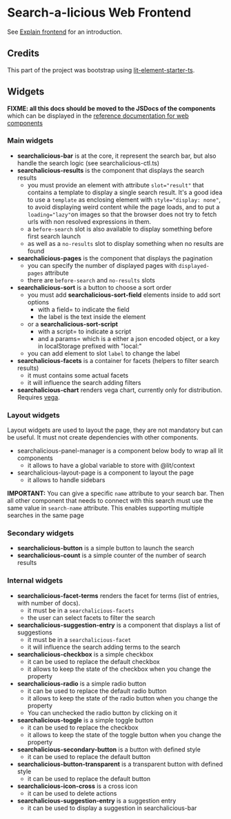 # Search-a-licious Web Frontend

See [Explain frontend](../docs/devs/explain-web-frontend.md) for an introduction.

## Credits

This part of the project was bootstrap using [lit-element-starter-ts](https://github.com/lit/lit-element-starter-ts/).


## Widgets

**FIXME: all this docs should be moved to the JSDocs of the components**
which can be displayed in the [reference documentation for web components](https://openfoodfacts.github.io/search-a-licious/users/ref-web-components/)

### Main widgets

* **searchalicious-bar** is at the core, it represent the search bar, but also handle the search logic (see searchalicious-ctl.ts)
* **searchalicious-results** is the component that displays the search results
  * you must provide an element with attribute `slot="result"` that contains a template to display a single search result.
    It's a good idea to use a `template` as enclosing element with `style="display: none"`,
    to avoid displaying weird content while the page loads,
    and to put a `loading="lazy"`on images so that
    the browser does not try to fetch urls with non resolved expressions in them.
  * a `before-search` slot is also available to display something before first search launch
  * as well as a `no-results` slot to display something when no results are found
* **searchalicious-pages** is the component that displays the pagination
  * you can specify the number of displayed pages with `displayed-pages` attribute
  * there are `before-search` and `no-results` slots
* **searchalicious-sort** is a button to choose a sort order
  * you must add **searchalicious-sort-field** elements inside to add sort options
    * with a field= to indicate the field
    * the label is the text inside the element
  * or a **searchalicious-sort-script**
    * with a script= to indicate a script
    * and a params= which is a either a json encoded object, 
      or a key in localStorage prefixed with "local:"
  * you can add element to slot `label` to change the label
* **searchalicious-facets** is a container for facets (helpers to filter search results)
  * it must contains some actual facets
  * it will influence the search adding filters
* **searchalicious-chart** renders vega chart, currently only for distribution. Requires [vega](https://vega.github.io/).

### Layout widgets
Layout widgets are used to layout the page, they are not mandatory but can be useful.
It must not create dependencies with other components.

* searchalicious-panel-manager is a component below body to wrap all lit components
  * it allows to have a global variable to store with @lit/context
* searchalicious-layout-page is a component to layout the page
  * it allows to handle sidebars

**IMPORTANT:**
You can give a specific `name` attribute to your search bar.
Then all other component that needs to connect with this search must use the same value in `search-name` attribute.
This enables supporting multiple searches in the same page


### Secondary widgets

* **searchalicious-button** is a simple button to launch the search
* **searchalicious-count** is a simple counter of the  number of search results


### Internal widgets
* **searchalicious-facet-terms** renders the facet for terms (list of entries, with number of docs).
  * it must be in a `searchalicious-facets`
  * the user can select facets to filter the search
* **searchalicious-suggestion-entry** is a component that displays a list of suggestions
  * it must be in a `searchalicious-facet`
  * it will influence the search adding terms to the search
* **searchalicious-checkbox** is a simple checkbox
  * it can be used to replace the default checkbox
  * it allows to keep the state of the checkbox when you change the property
* **searchalicious-radio** is a simple radio button
  * it can be used to replace the default radio button
  * it allows to keep the state of the radio button when you change the property
  * You can unchecked the radio button by clicking on it
* **searchalicious-toggle** is a simple toggle button
  * it can be used to replace the checkbox
  * it allows to keep the state of the toggle button when you change the property
* **searchalicious-secondary-button** is a button with defined style
  * it can be used to replace the default button
* **searchalicious-button-transparent** is a transparent button with defined style
  * it can be used to replace the default button
* **searchalicious-icon-cross** is a cross icon
    * it can be used to delete actions
* **searchalicious-suggestion-entry** is a suggestion entry
    * it can be used to display a suggestion in searchalicious-bar



